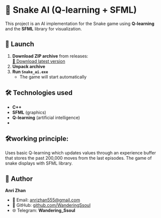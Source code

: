 # 🐍 Snake AI (Q-learning + SFML)

This project is an AI implementation for the Snake game using **Q-learning** and the **SFML** library for visualization.

## 🚀 Launch

1. **Download ZIP archive** from releases:  
   [🔗 Download latest version](https://github.com/WanderingSsoul/Q-learning-Snake/releases/latest)
2. **Unpack archive**
3. **Run `Snake_ai.exe`**  
   - The game will start automatically
     
## 🛠 Technologies used
- **C++**
- **SFML** (graphics)
- **Q-learning** (artificial intelligence)
- 
## 🛠working principle:
Uses basic Q-learning which updates values ​​through an experience buffer that stores the past 200,000 moves from the last episodes.
The game of snake displays with SFML library.

## 👤 Author  
**Anri Zhan**  
- 📧 Email: [anrizhan555@gmail.com](mailto:anrizhan555@gmail.com)  
- 💼 GitHub: [github.com/WanderingSsoul](https://github.com/Wandering_Ssoul)  
- 🌐 Telegram: **Wandering_Ssoul**
  
